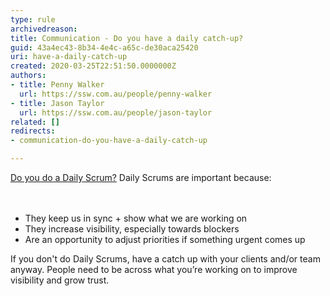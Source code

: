 ```yaml
---
type: rule
archivedreason: 
title: Communication - Do you have a daily catch-up?
guid: 43a4ec43-8b34-4e4c-a65c-de30aca25420
uri: have-a-daily-catch-up
created: 2020-03-25T22:51:50.0000000Z
authors:
- title: Penny Walker
  url: https://ssw.com.au/people/penny-walker
- title: Jason Taylor
  url: https://ssw.com.au/people/jason-taylor
related: []
redirects:
- communication-do-you-have-a-daily-catch-up

---
```



​<a href="/_layouts/15/FIXUPREDIRECT.ASPX?WebId=3dfc0e07-e23a-4cbb-aac2-e778b71166a2&amp;TermSetId=07da3ddf-0924-4cd2-a6d4-a4809ae20160&amp;TermId=731a3f5d-a266-4944-876c-a45afa82832f">​Do you do a Daily Scrum?</a>&#160;Daily Scrums are important because&#58;<br>
<br><excerpt class='endintro'></excerpt><br>
<p></p><ul><li>They keep us in sync +&#160;show what we are working on<br></li><li>They ​increase visibility, especially towards blockers<br></li><li>Are an opportunity to adjust priorities if something urgent comes up<br></li></ul>If you don't do Daily Scrums, have a catch up with your client​s and/or team anyway. People need to be across what you’re working on to improve visibility and grow trust.<br><p></p>


